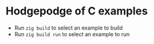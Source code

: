 # Hodgepodge of C examples

- Run `zig build` to select an example to build
- Run `zig build run` to select an example to run
